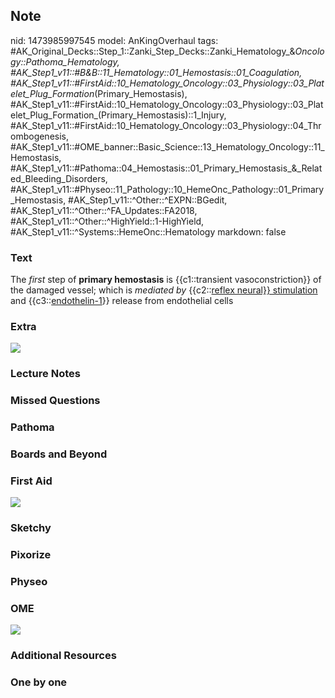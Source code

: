 ## Note
nid: 1473985997545
model: AnKingOverhaul
tags: #AK_Original_Decks::Step_1::Zanki_Step_Decks::Zanki_Hematology_&_Oncology::Pathoma_Hematology, #AK_Step1_v11::#B&B::11_Hematology::01_Hemostasis::01_Coagulation, #AK_Step1_v11::#FirstAid::10_Hematology_Oncology::03_Physiology::03_Platelet_Plug_Formation_(Primary_Hemostasis), #AK_Step1_v11::#FirstAid::10_Hematology_Oncology::03_Physiology::03_Platelet_Plug_Formation_(Primary_Hemostasis)::1_Injury, #AK_Step1_v11::#FirstAid::10_Hematology_Oncology::03_Physiology::04_Thrombogenesis, #AK_Step1_v11::#OME_banner::Basic_Science::13_Hematology_Oncology::11_Hemostasis, #AK_Step1_v11::#Pathoma::04_Hemostasis::01_Primary_Hemostasis_&_Related_Bleeding_Disorders, #AK_Step1_v11::#Physeo::11_Pathology::10_HemeOnc_Pathology::01_Primary_Hemostasis, #AK_Step1_v11::^Other::^EXPN::BGedit, #AK_Step1_v11::^Other::^FA_Updates::FA2018, #AK_Step1_v11::^Other::^HighYield::1-HighYield, #AK_Step1_v11::^Systems::HemeOnc::Hematology
markdown: false

### Text
<div>
  The <i>first</i> step of <b>primary hemostasis</b> is
  {{c1::transient vasoconstriction}} of the damaged vessel; which
  is <i>mediated by</i> {{c2::<u>reflex neural}} stimulation</u>
  and {{c3::<u>endothelin-1</u>}} release from endothelial cells
</div>

### Extra
<div><img src="paste-23592255356929.jpg"></div>

### Lecture Notes


### Missed Questions


### Pathoma


### Boards and Beyond


### First Aid
<img src="tmp4eLODm.png">

### Sketchy


### Pixorize


### Physeo


### OME
<div class="ome-widget">
  <a href=
  "https://onlinemeded.org/spa/heme-onc/hemostasis/acquire?ref=anki">
  <img src="_OME_AnkiFlashcards_Lesson_3.png"></a>
</div>

### Additional Resources


### One by one

